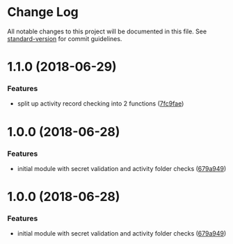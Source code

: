 # Change Log

All notable changes to this project will be documented in this file. See [standard-version](https://github.com/conventional-changelog/standard-version) for commit guidelines.

<a name="1.1.0"></a>
# 1.1.0 (2018-06-29)


### Features

* split up activity record checking into 2 functions ([7fc9fae](https://github.com/ZengineHQ/zn-backend-webhooks/commit/7fc9fae))



<a name="1.0.0"></a>
# 1.0.0 (2018-06-28)


### Features

* initial module with secret validation and activity folder checks ([679a949](https://github.com/ZengineHQ/zn-backend-webhooks/commit/679a949))



<a name="1.0.0"></a>
# 1.0.0 (2018-06-28)


### Features

* initial module with secret validation and activity folder checks ([679a949](https://github.com/ZengineHQ/zn-backend-webhooks/commit/679a949))

